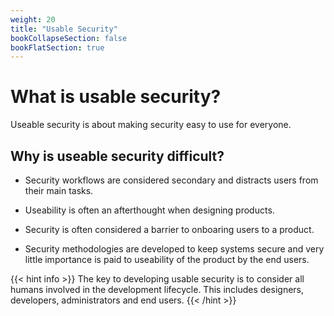 ```yaml
---
weight: 20
title: "Usable Security"
bookCollapseSection: false
bookFlatSection: true
---
```


# What is usable security?

Useable security is about making security easy to use for everyone.

## Why is useable security difficult?

- Security workflows are considered secondary and distracts users from their main tasks.

- Useability is often an afterthought when designing products.

- Security is often considered a barrier to onboaring users to a product.

- Security methodologies are developed to keep systems secure and very little importance is paid to useability of the product by the end users.

{{< hint info >}}
The key to developing usable security is to consider all humans involved in the development lifecycle. This includes designers, developers, administrators and end users.
{{< /hint >}}
